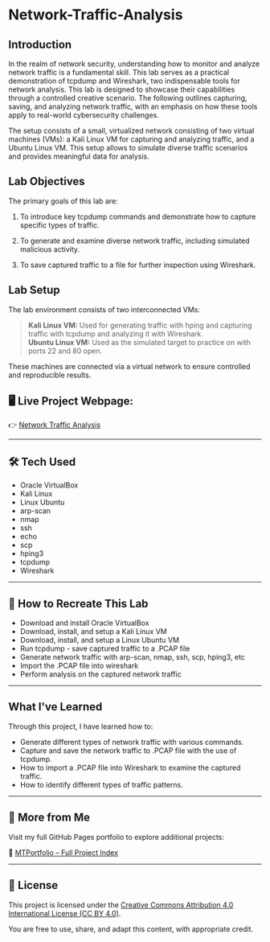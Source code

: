 # Network-Traffic-Analysis

## Introduction
In the realm of network security, understanding how to monitor and analyze network traffic is a fundamental skill. This lab serves as a practical demonstration of tcpdump and Wireshark, two indispensable tools for network analysis. This lab is designed to showcase their capabilities through a controlled creative scenario. The following outlines capturing, saving, and analyzing network traffic, with an emphasis on how these tools apply to real-world cybersecurity challenges.  

The setup consists of a small, virtualized network consisting of two virtual machines (VMs): a Kali Linux VM for capturing and analyzing traffic, and a Ubuntu Linux VM. This setup allows to simulate diverse traffic scenarios and provides meaningful data for analysis.  

## Lab Objectives
The primary goals of this lab are: 

1. To introduce key tcpdump commands and demonstrate how to capture specific types of traffic.  

2. To generate and examine diverse network traffic, including simulated malicious activity.

3. To save captured traffic to a file for further inspection using Wireshark.   

## Lab Setup
The lab environment consists of two interconnected VMs:

> **Kali Linux VM:** Used for generating traffic with hping and capturing traffic with tcpdump and analyzing it with Wireshark.   
> **Ubuntu Linux VM:** Used as the simulated target to practice on with ports 22 and 80 open. 

These machines are connected via a virtual network to ensure controlled and reproducible results. 


## 🖥️ **Live Project Webpage:**  
👉 [Network Traffic Analysis](https://mark-thompson01.github.io/MTPortfolio/Lab%20Projects/Network%20Traffic%20Analysis/)


---


## 🛠️ Tech Used
- Oracle VirtualBox
- Kali Linux
- Linux Ubuntu
- arp-scan
- nmap
- ssh
- echo
- scp
- hping3
- tcpdump
- Wireshark


---


## 🔁 How to Recreate This Lab
- Download and install Oracle VirtualBox
- Download, install, and setup a Kali Linux VM
- Download, install, and setup a Linux Ubuntu VM
- Run tcpdump - save captured traffic to a .PCAP file
- Generate network traffic with arp-scan, nmap, ssh, scp, hping3, etc
- Import the .PCAP file into wireshark
- Perform analysis on the captured network traffic

 


---


## What I've Learned
Through this project, I have learned how to:
- Generate different types of network traffic with various commands.
- Capture and save the network traffic to .PCAP file with the use of tcpdump.
- How to import a .PCAP file into Wireshark to examine the captured traffic.
- How to identify different types of traffic patterns.



---

## 📁 More from Me

Visit my full GitHub Pages portfolio to explore additional projects:

🔗 [MTPortfolio – Full Project Index](https://mark-thompson01.github.io/MTPortfolio/)


---


## 📜 License

This project is licensed under the 
[Creative Commons Attribution 4.0 International License (CC BY 4.0)](https://creativecommons.org/licenses/by/4.0/).

You are free to use, share, and adapt this content, with appropriate credit.

















